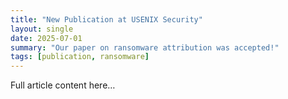 ```yaml
---
title: "New Publication at USENIX Security"
layout: single
date: 2025-07-01
summary: "Our paper on ransomware attribution was accepted!"
tags: [publication, ransomware]
---
```


Full article content here…
